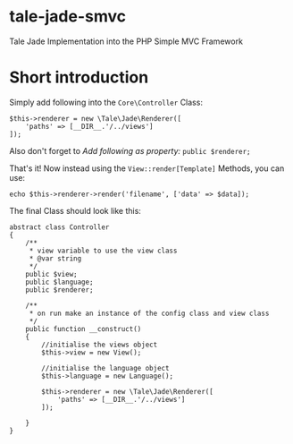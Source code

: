 # tale-jade-smvc
Tale Jade Implementation into the PHP Simple MVC Framework

# Short introduction

Simply add following into the `Core\Controller` Class:

    $this->renderer = new \Tale\Jade\Renderer([
        'paths' => [__DIR__.'/../views']
    ]);

Also don't forget to *Add following as property:* `public $renderer;`

That's it! Now instead using the `View::render[Template]` Methods, you can use:

    echo $this->renderer->render('filename', ['data' => $data]);


The final Class should look like this:

    abstract class Controller
    {
        /**
         * view variable to use the view class
         * @var string
         */
        public $view;
        public $language;
        public $renderer;

        /**
         * on run make an instance of the config class and view class
         */
        public function __construct()
        {
            //initialise the views object
            $this->view = new View();

            //initialise the language object
            $this->language = new Language();

            $this->renderer = new \Tale\Jade\Renderer([
                'paths' => [__DIR__.'/../views']
            ]);

        }
    }